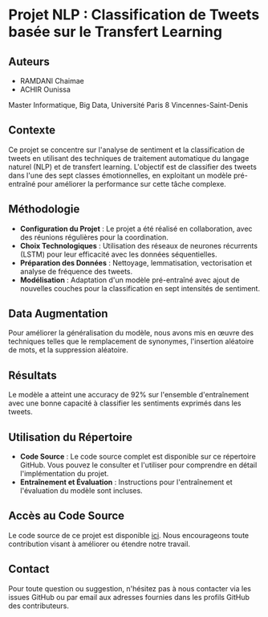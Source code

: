 # Projet NLP : Classification de Tweets basée sur le Transfert Learning

## Auteurs
- RAMDANI Chaimae
- ACHIR Ounissa

  
Master Informatique, Big Data, Université Paris 8 Vincennes-Saint-Denis

## Contexte
Ce projet se concentre sur l'analyse de sentiment et la classification de tweets en utilisant des techniques de traitement automatique du langage naturel (NLP) et de transfert learning. L'objectif est de classifier des tweets dans l'une des sept classes émotionnelles, en exploitant un modèle pré-entraîné pour améliorer la performance sur cette tâche complexe.

## Méthodologie
- **Configuration du Projet** : Le projet a été réalisé en collaboration, avec des réunions régulières pour la coordination.
- **Choix Technologiques** : Utilisation des réseaux de neurones récurrents (LSTM) pour leur efficacité avec les données séquentielles.
- **Préparation des Données** : Nettoyage, lemmatisation, vectorisation et analyse de fréquence des tweets.
- **Modélisation** : Adaptation d'un modèle pré-entraîné avec ajout de nouvelles couches pour la classification en sept intensités de sentiment.

## Data Augmentation
Pour améliorer la généralisation du modèle, nous avons mis en œuvre des techniques telles que le remplacement de synonymes, l'insertion aléatoire de mots, et la suppression aléatoire.

## Résultats
Le modèle a atteint une accuracy de 92% sur l'ensemble d'entraînement avec une bonne capacité à classifier les sentiments exprimés dans les tweets.

## Utilisation du Répertoire
- **Code Source** : Le code source complet est disponible sur ce répertoire GitHub. Vous pouvez le consulter et l'utiliser pour comprendre en détail l'implémentation du projet.
- **Entraînement et Évaluation** : Instructions pour l'entraînement et l'évaluation du modèle sont incluses.

## Accès au Code Source
Le code source de ce projet est disponible [ici](https://github.com/OuniAchir/Projet-NLP). Nous encourageons toute contribution visant à améliorer ou étendre notre travail.

## Contact
Pour toute question ou suggestion, n'hésitez pas à nous contacter via les issues GitHub ou par email aux adresses fournies dans les profils GitHub des contributeurs.
